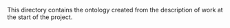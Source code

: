 This directory contains the ontology created from the description of work at the start of the project.